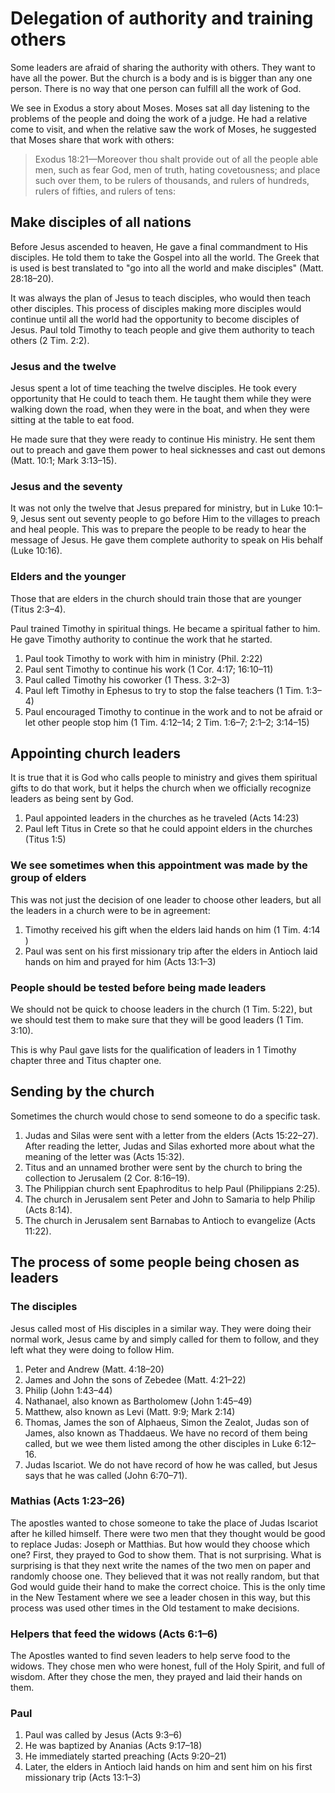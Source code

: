 # Delegation of authority and training others

Some leaders are afraid of sharing the authority with others. They want to have all the power. But the church is a body and is is bigger than any one person. There is no way that one person can fulfill all the work of God.

We see in Exodus a story about Moses. Moses sat all day listening to the problems of the people and doing the work of a judge. He had a relative come to visit, and when the relative saw the work of Moses, he suggested that Moses share that work with others:

> Exodus 18:21—Moreover thou shalt provide out of all the people able men, such as fear God, men of truth, hating covetousness; and place such over them, to be rulers of thousands, and rulers of hundreds, rulers of fifties, and rulers of tens:

## Make disciples of all nations

Before Jesus ascended to heaven, He gave a final commandment to His disciples. He told them to take the Gospel into all the world. The Greek that is used is best translated to "go into all the world and make disciples" (Matt. 28:18–20).

It was always the plan of Jesus to teach disciples, who would then teach other disciples. This process of disciples making more disciples would continue until all the world had the opportunity to become disciples of Jesus. Paul told Timothy to teach people and give them authority to teach others (2 Tim. 2:2).

### Jesus and the twelve

Jesus spent a lot of time teaching the twelve disciples. He took every opportunity that He could to teach them. He taught them while they were walking down the road, when they were in the boat, and when they were sitting at the table to eat food.

He made sure that they were ready to continue His ministry. He sent them out to preach and gave them power to heal sicknesses and cast out demons (Matt. 10:1; Mark 3:13–15).

<!--greater works will you do-->

### Jesus and the seventy

It was not only the twelve that Jesus prepared for ministry, but in Luke 10:1–9, Jesus sent out seventy people to go before Him to the villages to preach and heal people. This was to prepare the people to be ready to hear the message of Jesus. He gave them complete authority to speak on His behalf (Luke 10:16).

### Elders and the younger

Those that are elders in the church should train those that are younger (Titus 2:3–4).

Paul trained Timothy in spiritual things. He became a spiritual father to him. He gave Timothy authority to continue the work that he started.

1. Paul took Timothy to work with him in ministry (Phil. 2:22)
2. Paul sent Timothy to continue his work (1 Cor. 4:17; 16:10–11)
3. Paul called Timothy his coworker (1 Thess. 3:2–3)
4. Paul left Timothy in Ephesus to try to stop the false teachers (1 Tim. 1:3–4)
5. Paul encouraged Timothy to continue in the work and to not be afraid or let other people stop him (1 Tim. 4:12–14; 2 Tim. 1:6–7; 2:1–2; 3:14–15)

## Appointing church leaders

It is true that it is God who calls people to ministry and gives them spiritual gifts to do that work, but it helps the church when we officially recognize leaders as being sent by God.

1. Paul appointed leaders in the churches as he traveled (Acts 14:23)
2. Paul left Titus in Crete so that he could appoint elders in the churches (Titus 1:5)

### We see sometimes when this appointment was made by the group of elders

This was not just the decision of one leader to choose other leaders, but all the leaders in a church were to be in agreement:

1. Timothy received his gift when the elders laid hands on him (1 Tim. 4:14 )
2. Paul was sent on his first missionary trip after the elders in Antioch laid hands on him and prayed for him (Acts 13:1–3)

### People should be tested before being made leaders

We should not be quick to choose leaders in the church (1 Tim. 5:22), but we should test them to make sure that they will be good leaders (1 Tim. 3:10).

This is why Paul gave lists for the qualification of leaders in 1 Timothy chapter three and Titus chapter one.

## Sending by the church

Sometimes the church would chose to send someone to do a specific task.

1. Judas and Silas were sent with a letter from the elders (Acts 15:22–27). After reading the letter, Judas and Silas exhorted more about what the meaning of the letter was (Acts 15:32).
2. Titus and an unnamed brother were sent by the church to bring the collection to Jerusalem (2 Cor. 8:16–19).
3. The Philippian church sent Epaphroditus to help Paul (Philippians 2:25).
4. The church in Jerusalem sent Peter and John to Samaria to help Philip (Acts 8:14).
5. The church in Jerusalem sent Barnabas to Antioch to evangelize (Acts 11:22).

## The process of some people being chosen as leaders

### The disciples

Jesus called most of His disciples in a similar way. They were doing their normal work, Jesus came by and simply called for them to follow, and they left what they were doing to follow Him.

1. Peter and Andrew (Matt. 4:18–20)
2. James and John the sons of Zebedee (Matt. 4:21–22)
3. Philip (John 1:43–44)
4. Nathanael, also known as Bartholomew (John 1:45–49)
5. Matthew, also known as Levi (Matt. 9:9; Mark 2:14)
6. Thomas, James the son of Alphaeus, Simon the Zealot, Judas son of James, also known as Thaddaeus. We have no record of them being called, but we wee them listed among the other disciples in Luke 6:12–16.
7. Judas Iscariot. We do not have record of how he was called, but Jesus says that he was called (John 6:70–71).

### Mathias (Acts 1:23–26)

The apostles wanted to chose someone to take the place of Judas Iscariot after he killed himself. There were two men that they thought would be good to replace Judas: Joseph or Matthias. But how would they choose which one? First, they prayed to God to show them. That is not surprising. What is surprising is that they next write the names of the two men on paper and randomly choose one. They believed that it was not really random, but that God would guide their hand to make the correct choice. This is the only time in the New Testament where we see a leader chosen in this way, but this process was used other times in the Old testament to make decisions.

### Helpers that feed the widows (Acts 6:1–6)

The Apostles wanted to find seven leaders to help serve food to the widows. They chose men who were honest, full of the Holy Spirit, and full of wisdom. After they chose the men, they prayed and laid their hands on them.

### Paul

1. Paul was called by Jesus (Acts 9:3–6)
2. He was baptized by Ananias (Acts 9:17–18)
3. He immediately started preaching (Acts 9:20–21)
4. Later, the elders in Antioch laid hands on him and sent him on his first missionary trip (Acts 13:1–3)

<!--Need to deal with the differences in Galatians-->

<!--## The removal of leaders

Does this mean that a leader is always a leader, even if he sins? Does it mean that if someone is a pastor that they are always a pastor? (I think not)

Romans 11:29 (KJV 1900)
29For the gifts and calling of God are without repentance.

1 Timothy 5:19–20:
"Do not entertain an accusation against an elder unless it is brought by two or three witnesses. But those elders who are sinning you are to reprove before everyone, so that the others may take warning."
-->
